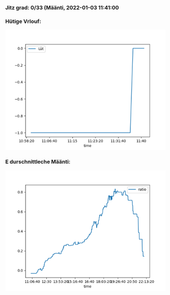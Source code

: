 ### Jitz grad: 0/33 (Määnti, 2022-01-03 11:41:00

### Hütige Vrlouf:
![Graph](Today.png)

### E durschnittleche Määnti:
![Graph](Määnti.png)